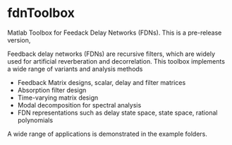 # fdnToolbox
Matlab Toolbox for Feedack Delay Networks (FDNs). This is a pre-release version, 

Feedback delay networks (FDNs) are recursive filters, which are widely used for artificial reverberation and decorrelation. This toolbox implements a wide range of variants and analysis methods

* Feedback Matrix designs, scalar, delay and filter matrices
* Absorption filter design
* Time-varying matrix design
* Modal decomposition for spectral analysis
* FDN representations such as delay state space, state space, rational polynomials  

A wide range of applications is demonstrated in the example folders.

